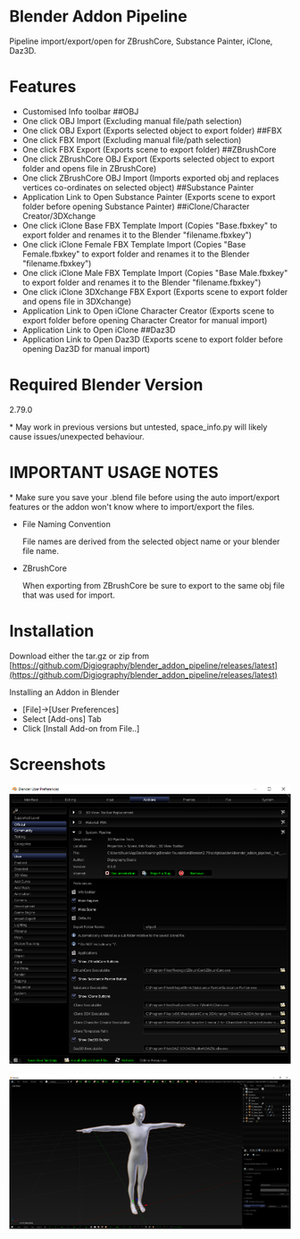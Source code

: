 # Blender Addon Pipeline

Pipeline import/export/open for ZBrushCore, Substance Painter, iClone, Daz3D.

# Features

- Customised Info toolbar
##OBJ
- One click OBJ Import (Excluding manual file/path selection)
- One click OBJ Export (Exports selected object to export folder)
##FBX
- One click FBX Import (Excluding manual file/path selection)
- One click FBX Export (Exports scene to export folder)
##ZBrushCore
- One click ZBrushCore OBJ Export (Exports selected object to export folder and opens file in ZBrushCore)
- One click ZBrushCore OBJ Import (Imports exported obj and replaces vertices co-ordinates on selected object)
##Substance Painter
- Application Link to Open Substance Painter (Exports scene to export folder before opening Substance Painter)
##iClone/Character Creator/3DXchange
- One click iClone Base FBX Template Import (Copies "Base.fbxkey" to export folder and renames it to the Blender "filename.fbxkey")
- One click iClone Female FBX Template Import (Copies "Base Female.fbxkey" to export folder and renames it to the Blender "filename.fbxkey")
- One click iClone Male FBX Template Import (Copies "Base Male.fbxkey" to export folder and renames it to the Blender "filename.fbxkey")
- One click iClone 3DXchange FBX Export (Exports scene to export folder and opens file in 3DXchange)
- Application Link to Open iClone Character Creator (Exports scene to export folder before opening Character Creator for manual import)
- Application Link to Open iClone
##Daz3D
- Application Link to Open Daz3D (Exports scene to export folder before opening Daz3D for manual import)

# Required Blender Version

2.79.0

\* May work in previous versions but untested, space_info.py will likely cause issues/unexpected behaviour.

# IMPORTANT USAGE NOTES 

\* Make sure you save your .blend file before using the auto import/export features or the addon won't know where to import/export the files.

- File Naming Convention

    File names are derived from the selected object name or your blender file name.

- ZBrushCore

    When exporting from ZBrushCore be sure to export to the same obj file that was used for import.

# Installation

Download either the tar.gz or zip from [https://github.com/Digiography/blender_addon_pipeline/releases/latest](https://github.com/Digiography/blender_addon_pipeline/releases/latest)

Installing an Addon in Blender

- [File]->[User Preferences]
- Select [Add-ons] Tab
- Click [Install Add-on from File..]

# Screenshots

![alt](/screenshots/pipeline_prefs.png)

![alt](/screenshots/pipeline.png)
